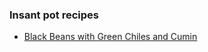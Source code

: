### Insant pot recipes

- [Black Beans with Green Chiles and Cumin](https://www.epicurious.com/recipes/food/views/instant-pot-black-beans-with-green-chiles-and-cumin)
